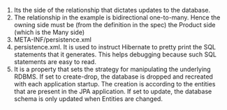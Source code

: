 1. Its the side of the relationship that dictates updates to the database.
2. The relationship in the example is bidirectional one-to-many. Hence the owning side must be (from the definition in the spec) the Product side (which is the Many side)
3. META-INF/persistence.xml
4. persistence.xml. It is used to instruct Hibernate to pretty print the SQL statements that it generates. This helps debugging because such SQL statements are easy to read.
5. It is a property that sets the strategy for manipulating the underlying RDBMS. If set to create-drop, the database is dropped and recreated with each application startup. The creation is according to the entities that are present in the JPA application. If set to update, the database schema is only updated when Entities are changed.   
